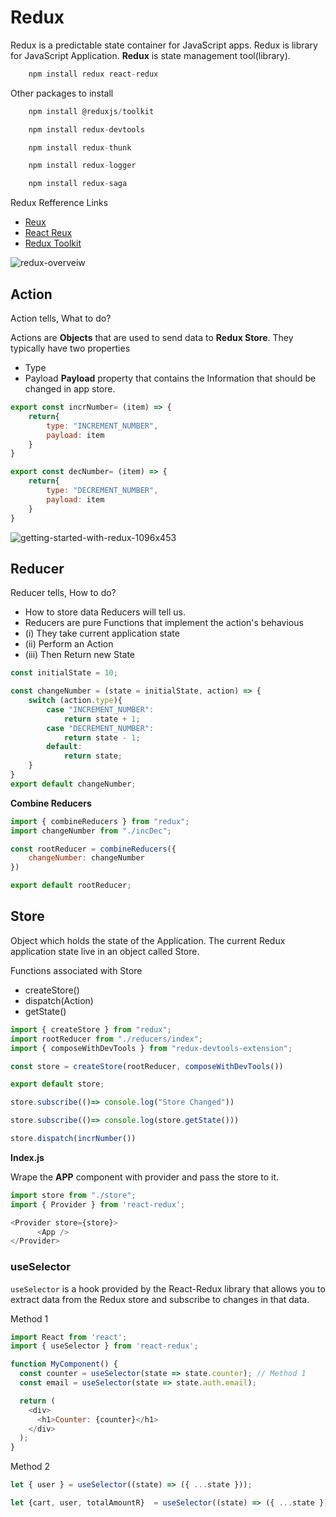 
# Redux
Redux is a predictable state container for JavaScript apps.
Redux is library for JavaScript Application. **Redux** is state management tool(library).

```javascript
    npm install redux react-redux
```
Other packages to install
```javascript
    npm install @reduxjs/toolkit

    npm install redux-devtools

    npm install redux-thunk

    npm install redux-logger

    npm install redux-saga
```

Redux Refference Links
- [Reux](https://redux.js.org/introduction/getting-started)
- [React Reux](https://react-redux.js.org/introduction/getting-started)
- [Redux Toolkit](https://redux-toolkit.js.org/introduction/getting-started)

![redux-overveiw](https://user-images.githubusercontent.com/85479513/208836564-9b459e7c-2af5-4166-80cf-fa31a531a70a.png)

## Action
Action tells, What to do?

Actions are **Objects** that are used to send data to **Redux Store**. They 
typically have two properties
- Type
- Payload
**Payload** property that contains the Information that should be changed in app store.

```javascript
export const incrNumber= (item) => {
    return{
        type: "INCREMENT_NUMBER",
        payload: item
    }
}
```
```javascript
export const decNumber= (item) => {
    return{
        type: "DECREMENT_NUMBER",
        payload: item
    }
}
```

![getting-started-with-redux-1096x453](https://user-images.githubusercontent.com/85479513/208836609-6b77f31e-50a4-47f1-97f6-2faa0b437d1f.png)

## Reducer
Reducer tells, How to do?

- How to store data Reducers will tell us.
- Reducers are pure Functions that implement the action's behavious 
- (i) They take current application state
- (ii) Perform an Action
- (iii) Then Return new State

```javascript
const initialState = 10;

const changeNumber = (state = initialState, action) => {
    switch (action.type){
        case "INCREMENT_NUMBER":
            return state + 1;
        case "DECREMENT_NUMBER":
            return state - 1;
        default: 
            return state;
    }   
}
export default changeNumber;
```
**Combine Reducers**
```javascript
import { combineReducers } from "redux";
import changeNumber from "./incDec";

const rootReducer = combineReducers({
    changeNumber: changeNumber
})

export default rootReducer;
```

## Store
Object which holds the state of the Application. The current Redux application state live in an object called Store.

Functions associated with Store 
- createStore()
- dispatch(Action)
- getState()

```javascript
import { createStore } from "redux";
import rootReducer from "./reducers/index";
import { composeWithDevTools } from "redux-devtools-extension";

const store = createStore(rootReducer, composeWithDevTools())

export default store;
```
```javascript
store.subscribe(()=> console.log("Store Changed"))
```
```javascript
store.subscribe(()=> console.log(store.getState()))
```
```javascript
store.dispatch(incrNumber())
```

**Index.js**

Wrape the **APP** component with provider and pass the store to it.
```javascript
import store from "./store";
import { Provider } from 'react-redux';

<Provider store={store}>
      <App />
</Provider>
```

### useSelector

`useSelector` is a hook provided by the React-Redux library that allows you to extract data from the Redux store and subscribe to changes in that data.

Method 1
```javascript
import React from 'react';
import { useSelector } from 'react-redux';

function MyComponent() {
  const counter = useSelector(state => state.counter); // Method 1
  const email = useSelector(state => state.auth.email);

  return (
    <div>
      <h1>Counter: {counter}</h1>
    </div>
  );
}
```
Method 2
```javascript
let { user } = useSelector((state) => ({ ...state }));
```

```javascript
let {cart, user, totalAmountR}  = useSelector((state) => ({ ...state }));
```